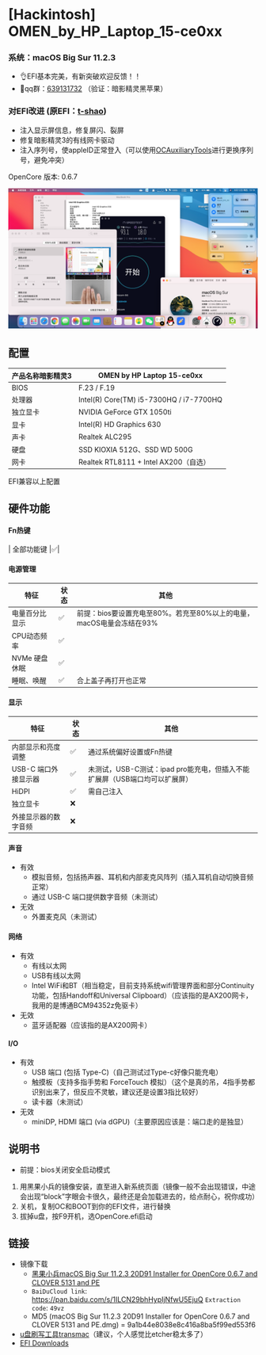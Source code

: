 # [Hackintosh] OMEN_by_HP_Laptop_15-ce0xx
### 系统：macOS Big Sur 11.2.3
- 👌EFI基本完美，有新突破欢迎反馈！！
- 🤪qq群：<a href="https://jq.qq.com/?_wv=1027&k=qxSfoaw7">639131732</a> （验证：暗影精灵黑苹果）

### 对EFI改进 (原EFI：<a href="https://github.com/t-shao">t-shao</a>)
- 注入显示屏信息，修复屏闪、裂屏
- 修复暗影精灵3的有线网卡驱动
- 注入序列号，使appleID正常登入（可以使用<a href="https://github.com/ic005k/QtOpenCoreConfig/releases">OCAuxiliaryTools</a>进行更换序列号，避免冲突）

OpenCore 版本: 0.6.7

![](images/screenshot.png)

## 配置
| 产品名称暗影精灵3 | OMEN by HP Laptop 15-ce0xx                |
| ----------------- | ----------------------------------------- |
| BIOS              | F.23 / F.19                               |
| 处理器            | Intel(R) Core(TM) i5-7300HQ / i7-7700HQ   |
| 独立显卡          | NVIDIA GeForce GTX 1050ti                 |
| 显卡              | Intel(R) HD Graphics 630                  |
| 声卡              | Realtek ALC295                            |
| 硬盘              | SSD KIOXIA 512G、SSD WD 500G               |
| 网卡              | Realtek RTL8111 + Intel AX200（自选）      |

EFI兼容以上配置


## 硬件功能
#### Fn热键
| 全部功能键 |✅|

#### 电源管理
| 特征 | 状态 | 其他 |
| --- | --- | --- |
|电量百分比显示|✅| 前提：bios要设置充电至80%。若充至80%以上的电量，macOS电量会冻结在93% |
| CPU动态频率 |✅| |
| NVMe 硬盘休眠 |✅| |
| 睡眠、唤醒 |✅| 合上盖子再打开也正常 |

#### 显示
| 特征 | 状态 | 其他 |
| --- | --- | --- |
|内部显示和亮度调整|✅| 通过系统偏好设置或Fn热键 |
|USB-C 端口外接显示器|✅|未测试，USB-C测试：ipad pro能充电，但插入不能扩展屏（USB端口均可以扩展屏） |
|HiDPI|✅| 需自己注入|
| 独立显卡 |❌|  |
| 外接显示器的数字音频 |❌|  |

#### 声音
- 有效
    - 模拟音频，包括扬声器、耳机和内部麦克风阵列（插入耳机自动切换音频正常）
    - 通过 USB-C 端口提供数字音频（未测试）
- 无效
    - 外置麦克风（未测试）

#### 网络
- 有效
    - 有线以太网
    - USB有线以太网
    - Intel WiFi和BT（相当稳定，目前支持系统wifi管理界面和部分Continuity功能，包括Handoff和Universal Clipboard）（应该指的是AX200网卡，我用的是博通BCM94352z免驱卡）
- 无效
    - 蓝牙适配器（应该指的是AX200网卡）

#### I/O
- 有效
    - USB 端口 (包括 Type-C)（自己测试过Type-c好像只能充电）
    - 触摸板（支持多指手势和 ForceTouch 模拟）（这个是真的吊，4指手势都识别出来了，但反应不灵敏，建议还是设置3指比较好）
    - 读卡器（未测试）
- 无效
    - miniDP, HDMI 端口 (via dGPU)（主要原因应该是：端口走的是独显）

## 说明书
- 前提：bios关闭安全启动模式

1. 用黑果小兵的镜像安装，直至进入新系统页面（镜像一般不会出现错误，中途会出现“block”字眼会卡很久，最终还是会加载进去的，给点耐心，祝你成功）
2. 关机，复制OC和BOOT到你的EFI文件，进行替换
3. 拔掉u盘，按F9开机，选OpenCore.efi启动

## 链接
- 镜像下载
  - <a href="https://blog.daliansky.net/macOS-BigSur-11.2.3-20D91-Release-version-with-OC-0.6.7-and-Clover-5131-and-PE-original-image.html">黑果小兵macOS Big Sur 11.2.3 20D91 Installer for OpenCore 0.6.7 and CLOVER 5131 and PE</a>
  - `BaiDuCloud link`: <https://pan.baidu.com/s/1ILCN29bhHypIjNfwU5EjuQ> `Extraction code`: `49vz`
  - MD5 (macOS Big Sur 11.2.3 20D91 Installer for OpenCore 0.6.7 and CLOVER 5131 and PE.dmg) = 9a1b44e8038e8c416a8ba5f99ed553f6
- <a href="https://www.acutesystems.com/tmac/tmsetup.zip">u盘刷写工具transmac</a>（建议，个人感觉比etcher稳太多了）
- <a href="https://github.com/Howardnm/HP-OMEN-3-Hackintosh-Bigsur/releases/tag/EFI">EFI Downloads</a>
